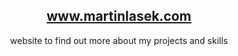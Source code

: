 <h2 align="center">
    <a href="http://martinlasek.com">
        www.martinlasek.com
    </a>
</h2>
<p align="center">
    website to find out more about my projects and skills
</p>